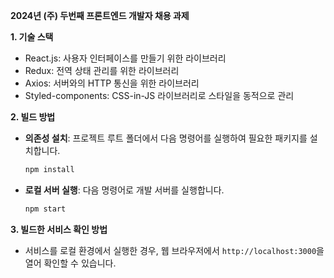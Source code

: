 **2024년 (주) 두번째 프론트엔드 개발자 채용 과제**

**1. 기술 스택**

- React.js: 사용자 인터페이스를 만들기 위한 라이브러리
- Redux: 전역 상태 관리를 위한 라이브러리
- Axios: 서버와의 HTTP 통신을 위한 라이브러리
- Styled-components: CSS-in-JS 라이브러리로 스타일을 동적으로 관리

**2. 빌드 방법**

- **의존성 설치**: 프로젝트 루트 폴더에서 다음 명령어를 실행하여 필요한 패키지를 설치합니다.

  ```bash
  npm install
  ```

- **로컬 서버 실행**: 다음 명령어로 개발 서버를 실행합니다.

  ```bash
  npm start
  ```
  
**3. 빌드한 서비스 확인 방법**

- 서비스를 로컬 환경에서 실행한 경우, 웹 브라우저에서 `http://localhost:3000`을 열어 확인할 수 있습니다.
